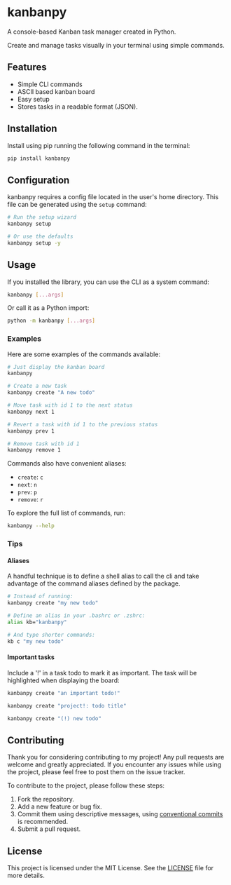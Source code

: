 # kanbanpy

A console-based Kanban task manager created in Python.

Create and manage tasks visually in your terminal using simple commands.

## Features

- Simple CLI commands
- ASCII based kanban board
- Easy setup
- Stores tasks in a readable format (JSON).

## Installation

Install using pip running the following command in the terminal:

```sh
pip install kanbanpy
```

## Configuration

kanbanpy requires a config file located in the user's home directory. This file
can be generated using the `setup` command:

```sh
# Run the setup wizard
kanbanpy setup

# Or use the defaults
kanbanpy setup -y
```

## Usage

If you installed the library, you can use the CLI as a system command:

```sh
kanbanpy [...args]
```

Or call it as a Python import:

```sh
python -m kanbanpy [...args]
```

### Examples

Here are some examples of the commands available:

```sh
# Just display the kanban board
kanbanpy

# Create a new task
kanbanpy create "A new todo"

# Move task with id 1 to the next status
kanbanpy next 1

# Revert a task with id 1 to the previous status
kanbanpy prev 1

# Remove task with id 1
kanbanpy remove 1
```

Commands also have convenient aliases:

- `create`: `c`
- `next`: `n`
- `prev`: `p`
- `remove`: `r`

To explore the full list of commands, run:

```sh
kanbanpy --help
```

### Tips

#### Aliases

A handful technique is to define a shell alias to call the cli and take
advantage of the command aliases defined by the package.

```sh
# Instead of running:
kanbanpy create "my new todo"

# Define an alias in your .bashrc or .zshrc:
alias kb="kanbanpy"

# And type shorter commands:
kb c "my new todo"
```

#### Important tasks

Include a '!' in a task todo to mark it as important. The task will be
highlighted when displaying the board:

```sh
kanbanpy create "an important todo!"

kanbanpy create "project!: todo title"

kanbanpy create "(!) new todo"
```

## Contributing

Thank you for considering contributing to my project! Any pull requests are
welcome and greatly appreciated. If you encounter any issues while using
the project, please feel free to post them on the issue tracker.

To contribute to the project, please follow these steps:

1. Fork the repository.
2. Add a new feature or bug fix.
3. Commit them using descriptive messages, using
   [conventional commits](https://www.conventionalcommits.org/) is recommended.
4. Submit a pull request.

## License

This project is licensed under the MIT License. See the [LICENSE](LICENSE) file
for more details.
